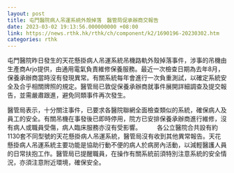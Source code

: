 ```yaml
---
layout: post
title: 屯門醫院病人吊運系統外殼掉落　醫管局促承辦商交報告
date: 2023-03-02 19:13:56.000000000 +08:00
link: https://news.rthk.hk/rthk/ch/component/k2/1690196-20230302.htm
categories: rthk
---
```


屯門醫院昨日發生的天花懸掛病人吊運系統吊機路軌外殼掉落事件，涉事的吊機由生產商Arjo提供，由通用電氣負責維修保養服務。最近一次檢查日期為去年8月，保養承辦商當時沒有發現異常。有關系統每年會進行一次負重測試，以確定系統安全及合乎相關牌照的規定。醫管局已敦促保養承辦商就事件展開詳細調查及提交報告，並需嚴肅跟進，避免同類事件再次發生。

醫管局表示，十分關注事件，已要求各醫院聯網全面檢查類似的系統，確保病人及員工的安全。有關吊機在事發後已即時停用，院方已安排保養承辦商進行維修，沒有病人或職員受傷，病人臨床服務亦沒有受影響。
　　 
各公立醫院合共設有約1130套不同型號的天花懸掛病人吊運系統，醫管局沒有收到其他異常報告。天花懸掛病人吊運系統主要功能是協助行動不便的病人於病房內活動，以減輕醫護人員的日常扶抱工作。醫管局已提醒職員，在操作有關系統前須特別注意系統的安全情況，亦須注意附近環境，確保安全。
